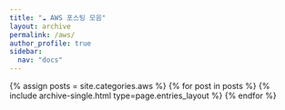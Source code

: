 ```yaml
---
title: "☁️ AWS 포스팅 모음"
layout: archive
permalink: /aws/
author_profile: true
sidebar:
  nav: "docs"
---
```



{% assign posts = site.categories.aws %}
{% for post in posts %} {% include archive-single.html type=page.entries_layout %} {% endfor %}